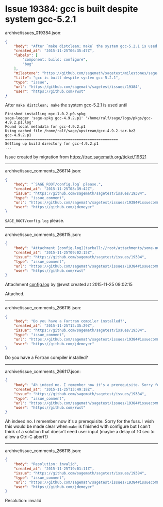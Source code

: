 # Issue 19384: gcc is built despite system gcc-5.2.1

archive/issues_019384.json:
```json
{
    "body": "After `make distclean; make` the system gcc-5.2.1 is used until\n\n```\nFinished installing mpc-1.0.2.p0.spkg\nsage-logger 'sage-spkg gcc-4.9.2.p1' '/home/ralf/sage/logs/pkgs/gcc-4.9.2.p1.log'\nFound local metadata for gcc-4.9.2.p1\nUsing cached file /home/ralf/sage/upstream/gcc-4.9.2.tar.bz2\ngcc-4.9.2.p1\n====================================================\nSetting up build directory for gcc-4.9.2.p1\n...\n```\n\n\nIssue created by migration from https://trac.sagemath.org/ticket/19621\n\n",
    "created_at": "2015-11-25T06:35:47Z",
    "labels": [
        "component: build: configure",
        "bug"
    ],
    "milestone": "https://github.com/sagemath/sagetest/milestones/sage-duplicate/invalid/wontfix",
    "title": "gcc is built despite system gcc-5.2.1",
    "type": "issue",
    "url": "https://github.com/sagemath/sagetest/issues/19384",
    "user": "https://github.com/rwst"
}
```
After `make distclean; make` the system gcc-5.2.1 is used until

```
Finished installing mpc-1.0.2.p0.spkg
sage-logger 'sage-spkg gcc-4.9.2.p1' '/home/ralf/sage/logs/pkgs/gcc-4.9.2.p1.log'
Found local metadata for gcc-4.9.2.p1
Using cached file /home/ralf/sage/upstream/gcc-4.9.2.tar.bz2
gcc-4.9.2.p1
====================================================
Setting up build directory for gcc-4.9.2.p1
...
```


Issue created by migration from https://trac.sagemath.org/ticket/19621





---

archive/issue_comments_266114.json:
```json
{
    "body": "`SAGE_ROOT/config.log` please.",
    "created_at": "2015-11-25T08:39:42Z",
    "issue": "https://github.com/sagemath/sagetest/issues/19384",
    "type": "issue_comment",
    "url": "https://github.com/sagemath/sagetest/issues/19384#issuecomment-266114",
    "user": "https://github.com/jdemeyer"
}
```

`SAGE_ROOT/config.log` please.



---

archive/issue_comments_266115.json:
```json
{
    "body": "Attachment [config.log](tarball://root/attachments/some-uuid/ticket19621/config.log) by @rwst created at 2015-11-25 09:02:15\n\nAttached.",
    "created_at": "2015-11-25T09:02:15Z",
    "issue": "https://github.com/sagemath/sagetest/issues/19384",
    "type": "issue_comment",
    "url": "https://github.com/sagemath/sagetest/issues/19384#issuecomment-266115",
    "user": "https://github.com/rwst"
}
```

Attachment [config.log](tarball://root/attachments/some-uuid/ticket19621/config.log) by @rwst created at 2015-11-25 09:02:15

Attached.



---

archive/issue_comments_266116.json:
```json
{
    "body": "Do you have a Fortran compiler installed?",
    "created_at": "2015-11-25T12:35:29Z",
    "issue": "https://github.com/sagemath/sagetest/issues/19384",
    "type": "issue_comment",
    "url": "https://github.com/sagemath/sagetest/issues/19384#issuecomment-266116",
    "user": "https://github.com/jdemeyer"
}
```

Do you have a Fortran compiler installed?



---

archive/issue_comments_266117.json:
```json
{
    "body": "Ah indeed no. I remember now it's a prerequisite. Sorry for the fuss. I wish this would be made clear when `make` is finished with configure but I can't think of a solution that doesn't need user input (maybe a delay of 10 sec to allow a Ctrl-C abort?)",
    "created_at": "2015-11-25T13:49:18Z",
    "issue": "https://github.com/sagemath/sagetest/issues/19384",
    "type": "issue_comment",
    "url": "https://github.com/sagemath/sagetest/issues/19384#issuecomment-266117",
    "user": "https://github.com/rwst"
}
```

Ah indeed no. I remember now it's a prerequisite. Sorry for the fuss. I wish this would be made clear when `make` is finished with configure but I can't think of a solution that doesn't need user input (maybe a delay of 10 sec to allow a Ctrl-C abort?)



---

archive/issue_comments_266118.json:
```json
{
    "body": "Resolution: invalid",
    "created_at": "2015-11-25T19:01:11Z",
    "issue": "https://github.com/sagemath/sagetest/issues/19384",
    "type": "issue_comment",
    "url": "https://github.com/sagemath/sagetest/issues/19384#issuecomment-266118",
    "user": "https://github.com/jdemeyer"
}
```

Resolution: invalid
